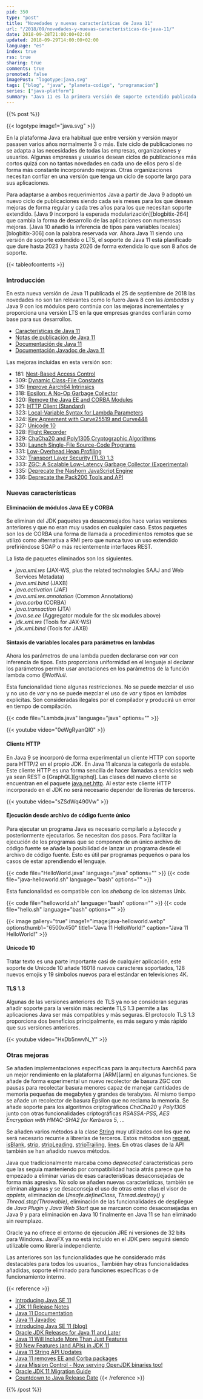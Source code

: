 ```yaml
---
pid: 350
type: "post"
title: "Novedades y nuevas características de Java 11"
url: "/2018/09/novedades-y-nuevas-caracteristicas-de-java-11/"
date: 2018-09-28T21:00:00+02:00
updated: 2018-09-29T14:00:00+02:00
language: "es"
index: true
rss: true
sharing: true
comments: true
promoted: false
imagePost: "logotype:java.svg"
tags: ["blog", "java", "planeta-codigo", "programacion"]
series: ["java-platform"]
summary: "Java 11 es la primera versión de soporte extendido publicada o LTS bajo el nuevo ciclo de publicaciones que adoptó Java en la versión 9. Añade varias novedades importantes en cuanto a seguridad y elimina otras que en versiones anteriores ya fueron marcadas como desaconsejadas."
---
```


{{% post %}}

{{< logotype image1="java.svg" >}}

En la plataforma Java era habitual que entre versión y versión mayor pasasen varios años normalmente 3 o más. Este ciclo de publicaciones no se adapta a las necesidades de todas las empresas, organizaciones y usuarios. Algunas empresas y usuarios desean ciclos de publicaciones más cortos quizá con no tantas novedades en cada uno de ellos pero sí de forma más constante incorporando mejoras. Otras organizaciones necesitan confiar en una versión que tenga un ciclo de soporte largo para sus aplicaciones.

Para adaptarse a ambos requerimientos Java a partir de Java 9 adoptó un nuevo ciclo de publicaciones siendo cada seis meses para los que desean mejoras de forma regular y cada tres años para los que necesitan soporte extendido. [Java 9 incorporó la esperada modularización][blogbitix-264] que cambia la forma de desarrollo de las aplicaciones con numerosas mejoras. [Java 10 añadió la inferencia de tipos para variables locales][blogbitix-306] con la palabra reservada _var_. Ahora Java 11 siendo una versión de soporte extendido o LTS, el soporte de Java 11 está planificado que dure hasta 2023 y hasta 2026 de forma extendida lo que son 8 años de soporte.

{{< tableofcontents >}}

### Introducción

En esta nueva versión de Java 11 publicada el 25 de septiembre de 2018 las novedades no son tan relevantes como lo fuero Java 8 con las _lambadas_ y Java 9 con los módulos pero continúa con las mejoras incrementales y proporciona una versión LTS en la que empresas grandes confiarán como base para sus desarrollos.

* [Características de Java 11](https://openjdk.java.net/projects/jdk/11/)
* [Notas de publicación de Java 11](https://www.oracle.com/java/technologies/javase/11-relnote-issues.html)
* [Documentación de Java 11](https://docs.oracle.com/en/java/javase/11/)
* [Documentación Javadoc de Java 11](javadoc11:overview-summary.html)

Las mejoras incluídas en esta versión son:

* 181: [Nest-Based Access Control](http://openjdk.java.net/jeps/181)
* 309: [Dynamic Class-File Constants](http://openjdk.java.net/jeps/309)
* 315: [Improve Aarch64 Intrinsics](http://openjdk.java.net/jeps/315)
* 318: [Epsilon: A No-Op Garbage Collector](http://openjdk.java.net/jeps/318)
* 320: [Remove the Java EE and CORBA Modules](http://openjdk.java.net/jeps/320)
* 321: [HTTP Client (Standard)](http://openjdk.java.net/jeps/321)
* 323: [Local-Variable Syntax for Lambda Parameters](http://openjdk.java.net/jeps/323)
* 324: [Key Agreement with Curve25519 and Curve448](http://openjdk.java.net/jeps/324)
* 327: [Unicode 10](http://openjdk.java.net/jeps/327)
* 328: [Flight Recorder](http://openjdk.java.net/jeps/328)
* 329: [ChaCha20 and Poly1305 Cryptographic Algorithms](http://openjdk.java.net/jeps/329)
* 330: [Launch Single-File Source-Code Programs](http://openjdk.java.net/jeps/330)
* 331: [Low-Overhead Heap Profiling](http://openjdk.java.net/jeps/331)
* 332: [Transport Layer Security (TLS) 1.3](http://openjdk.java.net/jeps/332)
* 333: [ZGC: A Scalable Low-Latency Garbage Collector (Experimental)](http://openjdk.java.net/jeps/333)
* 335: [Deprecate the Nashorn JavaScript Engine](http://openjdk.java.net/jeps/335)
* 336: [Deprecate the Pack200 Tools and API](http://openjdk.java.net/jeps/336)

### Nuevas características

#### Eliminación de módulos Java EE y CORBA

Se eliminan del JDK paquetes ya desaconsejados hace varias versiones anteriores y que no eran muy usados en cualquier caso. Estos paquetes son los de CORBA una forma de llamada a procedimientos remotos que se utilizó como alternativa a RMI pero que nunca tuvo un uso extendido prefiriéndose SOAP o más recientemente interfaces REST.

La lista de paquetes eliminados son los siguientes.

* _java.xml.ws_ (JAX-WS, plus the related technologies SAAJ and Web Services Metadata)
* _java.xml.bind_ (JAXB)
* _java.activation_ (JAF)
* _java.xml.ws.annotation_ (Common Annotations)
* _java.corba_ (CORBA)
* _java.transaction_ (JTA)
* _java.se.ee_ (Aggregator module for the six modules above)
* _jdk.xml.ws_ (Tools for JAX-WS)
* _jdk.xml.bind_ (Tools for JAXB)

#### Sintaxis de variables locales para parámetros en lambdas

Ahora los parámetros de una lambda pueden declararse con _var_ con inferencia de tipos. Esto proporciona uniformidad en el lenguaje al declarar los parámetros permite usar anotaciones en los parámetros de la función lambda como _@NotNull_.

Esta funcionalidad tiene algunas restricciones. No se puede mezclar el uso y no uso de _var_ y no se puede mezclar el uso de _var_ y tipos en _lambdas_ explícitas. Son consideradas ilegales por el compilador y producirá un error en tiempo de compilación.

{{< code file="Lambda.java" language="java" options="" >}}

{{< youtube video="0eWgRyanQI0" >}}

#### Cliente HTTP

En Java 9 se incorporó de forma experimental un cliente HTTP con soporte para HTTP/2 en el propio JDK. En Java 11 alcanza la categoría de estable. Este cliente HTTP es una forma sencilla de hacer llamadas a servicios web ya sean REST o [GraphQL][graphql]. Las clases del nuevo cliente se encuentran en el paquete [java.net.http](javadoc11:java.net.http/java/net/http/package-summary.html). Al estar este cliente HTTP incorporado en el JDK no será necesario depender de librerías de terceros.

{{< youtube video="sZSdWq490Vw" >}}

#### Ejecución desde archivo de código fuente único

Para ejecutar un programa Java es necesario compilarlo a _bytecode_ y posteriormente ejecutarlos. Se necesitan dos pasos. Para facilitar la ejecución de los programas que se componen de un único archivo de código fuente se añade la posibilidad de lanzar un programa desde el archivo de código fuente. Esto es útil par programas pequeños o para los casos de estar aprendiendo el lenguaje.

{{< code file="HelloWorld.java" language="java" options="" >}}
{{< code file="java-helloworld.sh" language="bash" options="" >}}

Esta funcionalidad es compatible con los _shebang_ de los sistemas Unix.

{{< code file="helloworld.sh" language="bash" options="" >}}
{{< code file="hello.sh" language="bash" options="" >}}

{{< image
    gallery="true"
    image1="image:java-helloworld.webp" optionsthumb1="6500x450" title1="Java 11 HelloWorld!"
    caption="Java 11 HelloWorld!" >}}

#### Unicode 10

Tratar texto es una parte importante casi de cualquier aplicación, este soporte de Unicode 10 añade 16018 nuevos caracteres soportados, 128 nuevos emojis y 19 símbolos nuevos para el estándar en televisiones 4K.

#### TLS 1.3

Algunas de las versiones anteriores de TLS ya no se consideran seguras añadir soporte para la versión más reciente TLS 1.3 permite a las aplicaciones Java ser más compatibles y más seguras. El protocolo TLS 1.3 proporciona dos beneficios principalmente, es más seguro y más rápido que sus versiones anteriores.

{{< youtube video="HxDb5nwvN_Y" >}}

### Otras mejoras

Se añaden implementaciones específicas para la arquitectura Aarch64 para un mejor rendimiento en la plataforma [ARM][arm] en algunas funciones. Se añade de forma experimental un nuevo recolector de basura ZGC con pausas para recolectar basura menores capaz de manejar cantidades de memoria pequeñas de megabytes y grandes de terabytes. Al mismo tiempo se añade un recolector de basura Epsilon que no reclama la memoria. Se añade soporte para los algoritmos criptográficos _ChaCha20_ y _Poly1305_ junto con otras funcionalidades criptográficas _RSASSA-PSS_, _AES Encryption with HMAC-SHA2 for Kerberos 5_, ...

Se añaden varios métodos a la clase [String](javadoc11:java.base/java/lang/String.html) muy utilizados con los que no será necesario recurrie a librerías de terceros. Estos métodos son [repeat](javadoc11:java.base/java/lang/String.html#repeat(int)), [isBlank](javadoc11:java.base/java/lang/String.html#isBlank()), [strip](javadoc11:java.base/java/lang/String.html#strip()), [stripLeading](javadoc11:java.base/java/lang/String.html#stripLeading()), [stripTrailing](javadoc11:java.base/java/lang/String.html#stripTrailing()), [lines](javadoc11:java.base/java/lang/String.html#lines()). En otras clases de la API también se han añadido nuevos métodos.

Java que tradicionalmente marcaba como _deprecated_ características pero que las seguía manteniendo por compatibilidad hacia atrás parece que ha empezado a eliminar varias de esas características desaconsejadas de forma más agresiva. No solo se añaden nuevas características, también se eliminan algunas y se desaconseja el uso de otras entre ellas el visor de _applets_, eliminación de _Unsafe.defineClass_, _Thread.destroy()_ y _Thread.stop(Throwable)_, eliminación de las funcionalidades de despliegue de _Java Plugin_ y _Java Web Start_ que se marcaron como desaconsejadas en Java 9 y para eliminación en Java 10 finalmente en Java 11 se han eliminado sin reemplazo.

Oracle ya no ofrece el entorno de ejecución JRE ni versiones de 32 bits para Windows. JavaFX ya no está incluído en el JDK pero seguirá siendo utilizable como librería independiente.

Las anteriores son las funcionalidades que he considerado más destacables para todos los usuarios., También hay otras funcionalidades añadidas, soporte eliminado para funciones específicas o de funcionamiento interno.

{{< reference >}}
* [Introducing Java SE 11](https://developer.oracle.com/java/java11)
* [JDK 11 Release Notes](https://www.oracle.com/technetwork/java/javase/11-relnote-issues-5012449.html)
* [Java 11 Documentation](https://docs.oracle.com/en/java/javase/11/)
* [Java 11 Javadoc](javadoc11:index.html)
* [Introducing Java SE 11 (blog)](https://blogs.oracle.com/java-platform-group/introducing-java-se-11)
* [Oracle JDK Releases for Java 11 and Later](https://blogs.oracle.com/java-platform-group/oracle-jdk-releases-for-java-11-and-later)
* [Java 11 Will Include More Than Just Features](https://blog.takipi.com/java-11-will-include-more-than-just-features/)
* [90 New Features (and APIs) in JDK 11](https://www.azul.com/90-new-features-and-apis-in-jdk-11/)
* [Java 11 String API Updates](https://4comprehension.com/java-11-string-api-updates/)
* [Java 11 removes EE and Corba packages](https://github.com/eclipse/jetty.project/issues/2487)
* [Java Mission Control - Now serving OpenJDK binaries too!](https://twitter.com/java/status/1044609723012665344)
* [Oracle JDK 11 Migration Guide](https://docs.oracle.com/en/java/javase/11/migrate/index.html)
* [Countdown to Java Release Date](http://www.java-countdown.xyz/)
{{< /reference >}}

{{% /post %}}
